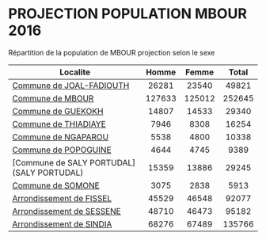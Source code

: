 # PROJECTION POPULATION MBOUR 2016
	
Répartition de la population de MBOUR projection selon le sexe
	
| Localite  | Homme | Femme | Total |
| --------- |:-----:|:-----:|:-----:|
| [Commune de JOAL-FADIOUTH](JOAL-FADIOUTH) | 26281 | 23540 | 49821 |
| [Commune de MBOUR](MBOUR) | 127633 | 125012 | 252645 |
| [Commune de GUEKOKH](GUEKOKH) | 14807 | 14533 | 29340 |
| [Commune de THIADIAYE](THIADIAYE) | 7946 | 8308 | 16254 |
| [Commune de NGAPAROU](NGAPAROU) | 5538 | 4800 | 10338 |
| [Commune de POPOGUINE](POPOGUINE) | 4644 | 4745 | 9389 |
| [Commune de SALY PORTUDAL](SALY PORTUDAL) | 15359 | 13886 | 29245 |
| [Commune de SOMONE](SOMONE) | 3075 | 2838 | 5913 |
| [Arrondissement de FISSEL](FISSEL) | 45529 | 46548 | 92077 |
| [Arrondissement de SESSENE](SESSENE) | 48710 | 46473 | 95182 |
| [Arrondissement de SINDIA](SINDIA) | 68276 | 67489 | 135766 |
